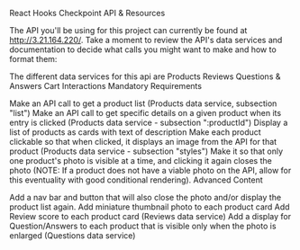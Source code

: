 React Hooks Checkpoint
API & Resources

The API you'll be using for this project can currently be found at http://3.21.164.220/. Take a moment to review the API's data services and documentation to decide what calls you might want to make and how to format them:

The different data services for this api are
Products
Reviews
Questions & Answers
Cart
Interactions
Mandatory Requirements

Make an API call to get a product list (Products data service, subsection "list")
Make an API call to get specific details on a given product when its entry is clicked (Products data service - subsection ":productId")
Display a list of products as cards with text of description
Make each product clickable so that when clicked, it displays an image from the API for that product (Products data service - subsection "styles")
Make it so that only one product's photo is visible at a time, and clicking it again closes the photo (NOTE: If a product does not have a viable photo on the API, allow for this eventuality with good conditional rendering).
Advanced Content

Add a nav bar and button that will also close the photo and/or display the product list again.
Add miniature thumbnail photo to each product card
Add Review score to each product card (Reviews data service)
Add a display for Question/Answers to each product that is visible only when the photo is enlarged (Questions data service)
